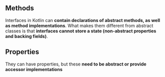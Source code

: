 

## Methods

Interfaces in Kotlin can **contain declarations of abstract methods, as well as method implementations**. What makes them different from abstract classes is that **interfaces cannot store a state (non-abstract properties and backing fields)**. 
## Properties

They can have properties, but these **need to be abstract or provide accessor implementations**
